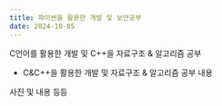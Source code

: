 ```yaml
---
title: 파이썬을 활용한 개발 및 보안공부
date: 2024-10-05
---
```


C언어를 활용한 개발 및 C++을 자료구조 & 알고리즘 공부

<!--more-->

- C&C++을 활용한 개발 및 자료구조 & 알고리즘 공부 내용

사진 및 내용 등등
